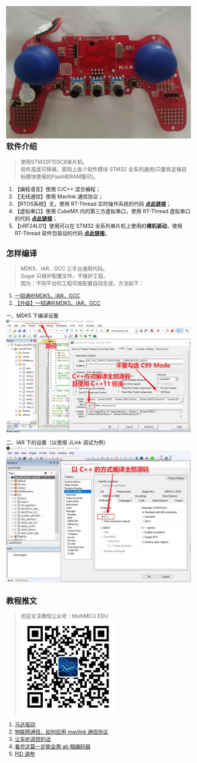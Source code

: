![](https://github.com/SuWeipeng/img/raw/master/13_car/firedragon_rc.jpg)       
软件介绍
---
> 使用STM32F103C8单片机。        
> 软件高度可移植，原则上各个软件模块 STM32 全系列通用(只要有足够目标模块使用的Flash和RAM既可)。

1. 【编程语言】使用 C/C++ 混合编程；
2. 【无线通信】使用 Mavlink 通信协议；
3. 【RTOS系统】无，使用 RT-Thread 实时操作系统的代码 **[点此链接](https://github.com/SuWeipeng/firedragon_rc_rtt)**；           
4. 【虚拟串口】使用 CubeMX 内的第三方虚拟串口，使用 RT-Thread 虚拟串口的代码 **[点此链接](https://github.com/SuWeipeng/firedragon_rc_rtt)**；
5. 【nRF24L01】使用可以在 STM32 全系列单片机上使用的**裸机驱动**，使用 RT-Thread 软件包驱动的代码 **[点此链接](https://github.com/SuWeipeng/firedragon_rc_rtt)**。

怎样编译
---
> MDK5、IAR、GCC 三平台通用代码。<br>
> Sugar 只维护配置文件，不维护工程。<br>
> 因为：不同平台的工程可按配置自动生成，方法如下：

1. [一招通吃MDK5、IAR、GCC](https://mp.weixin.qq.com/s/aPUbSAndjvs4CaPj3CFsJg)
2. [【升级】一招通吃MDK5、IAR、GCC](https://mp.weixin.qq.com/s/iVmaQ3S4vcitbJ8iXZyArw)

一、MDK5 下编译设置       
![](https://github.com/SuWeipeng/img/raw/master/13_car/mdk5_compile.jpg)

二、IAR 下的设置（以使用 JLink 调试为例）
![](https://github.com/SuWeipeng/img/raw/master/13_car/iar_compile.jpg)

教程推文
---
> 欢迎关注微信公众号：MultiMCU EDU<br>
> ![](https://github.com/SuWeipeng/img/raw/master/17_wechat/08cm.jpg)

1. [马达驱动](https://mp.weixin.qq.com/s/7Bk-xQbymZaez4g5sUALxw)
2. [物联网通信，如何应用 mavlink 通信协议](https://mp.weixin.qq.com/s/K92U5lO0KGM4mUzyGSXvcg)
3. [让车听遥控的话](https://mp.weixin.qq.com/s/h7FURP4kGNTJmfsHatk-4A)
4. [看完这篇一定能会用 ab 相编码器](https://mp.weixin.qq.com/s/aUa0sHmGF6CbPej6O9IzKQ)
5. [PID 调参](https://mp.weixin.qq.com/s/TO926HglAhvM9RNe-2kJuQ)

